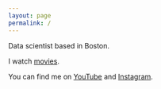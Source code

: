 ```yaml
---
layout: page
permalink: /
---
```


Data scientist based in Boston.

I watch [movies](https://letterboxd.com/cedricvicera).

You can find me on [YouTube](http://www.youtube.com/cedricvicera) and [Instagram](https://www.instagram.com/cedricvicera).
